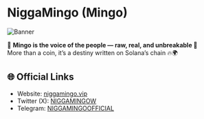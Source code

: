 # NiggaMingo (Mingo)

![Banner](banners/Mingo-banner.png)

🦩 **Mingo is the voice of the people — raw, real, and unbreakable 💎**  
More than a coin, it’s a destiny written on Solana’s chain 🔥🌍

## 🌐 Official Links
- Website: [niggamingo.vip](https://niggamingo.vip)
- Twitter (X): [NIGGAMINGOW](https://x.com/NIGGAMINGOW?s=09)
- Telegram: [NIGGAMINGOOFFICIAL](https://t.me/NIGGAMINGOOFFICIAL)


